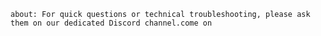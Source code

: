     about: For quick questions or technical troubleshooting, please ask them on our dedicated Discord channel.come on
